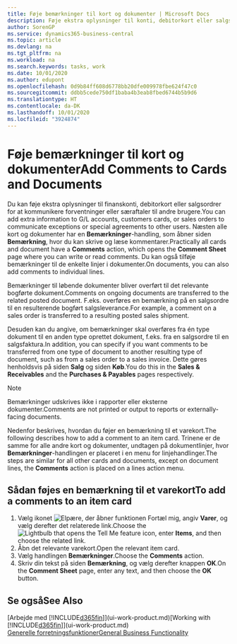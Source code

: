 ```yaml
---
title: Føje bemærkninger til kort og dokumenter | Microsoft Docs
description: Føje ekstra oplysninger til konti, debitorkort eller salgsordrer for at kommunikere aftaler, f.eks. en særlig pris eller leveringsmetode, til andre brugere.
author: SorenGP
ms.service: dynamics365-business-central
ms.topic: article
ms.devlang: na
ms.tgt_pltfrm: na
ms.workload: na
ms.search.keywords: tasks, work
ms.date: 10/01/2020
ms.author: edupont
ms.openlocfilehash: 0d9b84ff608d6778bb20dfe009978fbe624f47c0
ms.sourcegitcommit: ddbb5cede750df1baba4b3eab8fbed6744b5b9d6
ms.translationtype: HT
ms.contentlocale: da-DK
ms.lasthandoff: 10/01/2020
ms.locfileid: "3924874"
---
```

# <a name="add-comments-to-cards-and-documents"></a><span data-ttu-id="00d67-103">Føje bemærkninger til kort og dokumenter</span><span class="sxs-lookup"><span data-stu-id="00d67-103">Add Comments to Cards and Documents</span></span>
<span data-ttu-id="00d67-104">Du kan føje ekstra oplysninger til finanskonti, debitorkort eller salgsordrer for at kommunikere forventninger eller særaftaler til andre brugere.</span><span class="sxs-lookup"><span data-stu-id="00d67-104">You can add extra information to G/L accounts, customers cards, or sales orders to communicate exceptions or special agreements to other users.</span></span>
<span data-ttu-id="00d67-105">Næsten alle kort og dokumenter har en **Bemærkninger**-handling, som åbner siden **Bemærkning**, hvor du kan skrive og læse kommentarer.</span><span class="sxs-lookup"><span data-stu-id="00d67-105">Practically all cards and document have a **Comments** action, which opens the **Comment Sheet** page where you can write or read comments.</span></span> <span data-ttu-id="00d67-106">Du kan også tilføje bemærkninger til de enkelte linjer i dokumenter.</span><span class="sxs-lookup"><span data-stu-id="00d67-106">On documents, you can also add comments to individual lines.</span></span>

<span data-ttu-id="00d67-107">Bemærkninger til løbende dokumenter bliver overført til det relevante bogførte dokument.</span><span class="sxs-lookup"><span data-stu-id="00d67-107">Comments on ongoing documents are transferred to the related posted document.</span></span> <span data-ttu-id="00d67-108">F.eks. overføres en bemærkning på en salgsordre til en resulterende bogført salgsleverance.</span><span class="sxs-lookup"><span data-stu-id="00d67-108">For example, a comment on a sales order is transferred to a resulting posted sales shipment.</span></span>

<span data-ttu-id="00d67-109">Desuden kan du angive, om bemærkninger skal overføres fra én type dokument til en anden type oprettet dokument, f.eks. fra en salgsordre til en salgsfaktura.</span><span class="sxs-lookup"><span data-stu-id="00d67-109">In addition, you can specify if you want comments to be transferred from one type of document to another resulting type of document, such as from a sales order to a sales invoice.</span></span> <span data-ttu-id="00d67-110">Dette gøres henholdsvis på siden **Salg** og siden **Køb**.</span><span class="sxs-lookup"><span data-stu-id="00d67-110">You do this in the **Sales & Receivables** and the **Purchases & Payables** pages respectively.</span></span>

> [!NOTE]
> <span data-ttu-id="00d67-111">Bemærkninger udskrives ikke i rapporter eller eksterne dokumenter.</span><span class="sxs-lookup"><span data-stu-id="00d67-111">Comments are not printed or output to reports or externally-facing documents.</span></span>

<span data-ttu-id="00d67-112">Nedenfor beskrives, hvordan du føjer en bemærkning til et varekort.</span><span class="sxs-lookup"><span data-stu-id="00d67-112">The following describes how to add a comment to an item card.</span></span> <span data-ttu-id="00d67-113">Trinene er de samme for alle andre kort og dokumenter, undtagen på dokumentlinjer, hvor **Bemærkninger**-handlingen er placeret i en menu for linjehandlinger.</span><span class="sxs-lookup"><span data-stu-id="00d67-113">The steps are similar for all other cards and documents, except on document lines, the **Comments** action is placed on a lines action menu.</span></span>

## <a name="to-add-a-comments-to-an-item-card"></a><span data-ttu-id="00d67-114">Sådan føjes en bemærkning til et varekort</span><span class="sxs-lookup"><span data-stu-id="00d67-114">To add a comments to an item card</span></span>
1. <span data-ttu-id="00d67-115">Vælg ikonet ![Elpære, der åbner funktionen Fortæl mig](media/ui-search/search_small.png "Fortæl mig, hvad du vil foretage dig"), angiv **Varer**, og vælg derefter det relaterede link.</span><span class="sxs-lookup"><span data-stu-id="00d67-115">Choose the ![Lightbulb that opens the Tell Me feature](media/ui-search/search_small.png "Tell me what you want to do") icon, enter **Items**, and then choose the related link.</span></span>
2. <span data-ttu-id="00d67-116">Åbn det relevante varekort.</span><span class="sxs-lookup"><span data-stu-id="00d67-116">Open the relevant item card.</span></span>
3. <span data-ttu-id="00d67-117">Vælg handlingen **Bemærkninger**.</span><span class="sxs-lookup"><span data-stu-id="00d67-117">Choose the **Comments** action.</span></span>
4. <span data-ttu-id="00d67-118">Skriv din tekst på siden **Bemærkning**, og vælg derefter knappen **OK**.</span><span class="sxs-lookup"><span data-stu-id="00d67-118">On the **Comment Sheet** page, enter any text, and then choose the **OK** button.</span></span>

## <a name="see-also"></a><span data-ttu-id="00d67-119">Se også</span><span class="sxs-lookup"><span data-stu-id="00d67-119">See Also</span></span>
<span data-ttu-id="00d67-120">[Arbejde med [!INCLUDE[d365fin](includes/d365fin_md.md)]](ui-work-product.md)</span><span class="sxs-lookup"><span data-stu-id="00d67-120">[Working with [!INCLUDE[d365fin](includes/d365fin_md.md)]](ui-work-product.md)</span></span>  
[<span data-ttu-id="00d67-121">Generelle forretningsfunktioner</span><span class="sxs-lookup"><span data-stu-id="00d67-121">General Business Functionality</span></span>](ui-across-business-areas.md)
